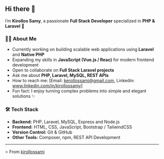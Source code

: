 ## Hi there 👋

I’m **Kirollos Samy**, a passionate **Full Stack Developer** specialized in **PHP & Laravel** 🚀  

### 👨‍💻 About Me
-  Currently working on building scalable web applications using **Laravel**  and **Native PHP**
-  Expanding my skills in **JavaScript (Vue.js / Reac)** for modern frontend development  
-  Open to collaborate on **Full Stack Laravel projects**  
-  Ask me about **PHP, Laravel, MySQL, REST APIs**  
-  How to reach me: [Email: kerollossami@gmail.com, Linkedin: www.linkedin.com/in/kirollossamy]
-  Fun fact: I enjoy turning complex problems into simple and elegant solutions ✨️

### 🛠️ Tech Stack
- **Backend:** PHP, Laravel, MySQL, Express and Node.js  
- **Frontend:** HTML, CSS, JavaScript, Bootstrap / TailwindCSS  
- **Version Control:** Git & GitHub  
- **Other Tools:** Composer, npm, REST API Development  

---

⭐️ From [kirollossami](https://github.com/kirollossami)
